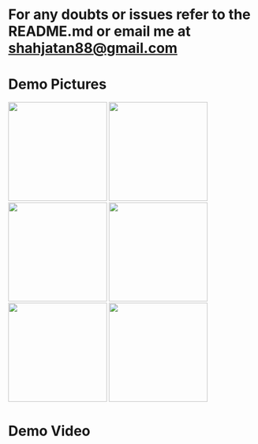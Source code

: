 # For any doubts or issues refer to the README.md or email me at shahjatan88@gmail.com


# Demo Pictures

<p float="left">
<img src="https://github.com/Jatan88/JobSpot/blob/main/demopics/pic4.jpeg" width=200>
<img src="https://github.com/Jatan88/JobSpot/blob/main/demopics/pic3.jpeg" width=200>
<img src="https://github.com/Jatan88/JobSpot/blob/main/demopics/pic2.jpeg" width=200>
<img src="https://github.com/Jatan88/JobSpot/blob/main/demopics/pic1.jpeg" width=200>
<img src="https://github.com/Jatan88/JobSpot/blob/main/demopics/pic6.jpeg" width=200>
<img src="https://github.com/Jatan88/JobSpot/blob/main/demopics/pic5.jpeg" width=200>
</p>

# Demo Video




